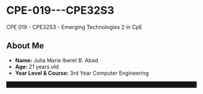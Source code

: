 # CPE-019---CPE32S3
CPE 019 - CPE32S3 - Emerging Technologies 2 in CpE

## About Me
- **Name:** Julia Marie Iberet B. Abad
- **Age:** 21 years old
- **Year Level & Course:** 3rd Year Computer Engineering

<p style="background-color: #171515">…</p>
